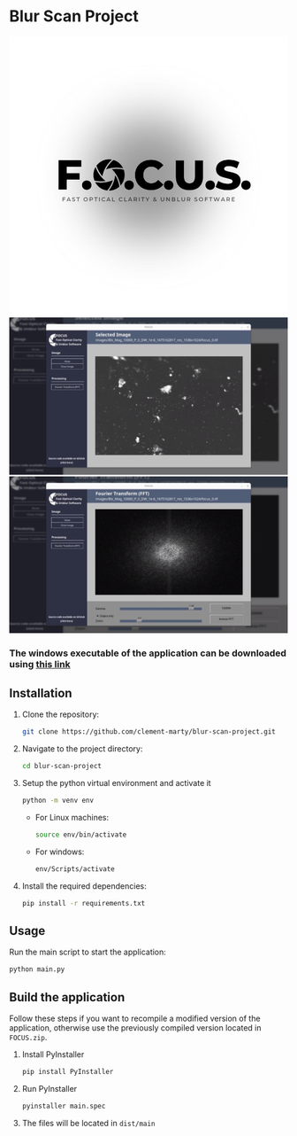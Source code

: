 # Blur Scan Project

![Blur Scan Project](media/banner.jpeg)
![Screenshot 1](media/screenshot1.png)
![Screenshot 2](media/screenshot2.png)

### The windows executable of the application can be downloaded using [this link](https://github.com/clement-marty/blur-scan-project/raw/refs/heads/main/FOCUS.zip)

## Installation
1. Clone the repository:
    ```bash
    git clone https://github.com/clement-marty/blur-scan-project.git
    ```
2. Navigate to the project directory:
    ```bash
    cd blur-scan-project
    ```
3. Setup the python virtual environment and activate it
    ```bash
    python -m venv env
    ```
    - For Linux machines:
        ```bash
        source env/bin/activate
        ```
    - For windows:
        ```bash
        env/Scripts/activate
        ```
4. Install the required dependencies:
    ```bash
    pip install -r requirements.txt
    ```

## Usage
Run the main script to start the application:
```bash
python main.py
```

## Build the application

Follow these steps if you want to recompile a modified version of the application, otherwise use the previously compiled version located in `FOCUS.zip`.

1. Install PyInstaller
    ```bash
    pip install PyInstaller
    ```
2. Run PyInstaller
    ```bash
    pyinstaller main.spec
    ```
3. The files will be located in `dist/main`